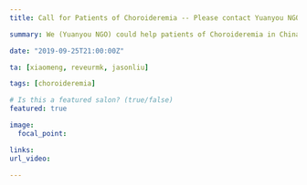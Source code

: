 ```yaml
---
title: Call for Patients of Choroideremia -- Please contact Yuanyou NGO

summary: We (Yuanyou NGO) could help patients of Choroideremia in China to reach out to choroideremia research foundation.

date: "2019-09-25T21:00:00Z"

ta: [xiaomeng, reveurmk, jasonliu]

tags: [choroideremia]

# Is this a featured salon? (true/false)
featured: true

image:
  focal_point: 

links:
url_video: 

---
```


